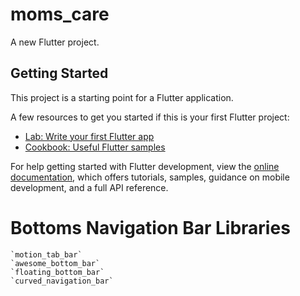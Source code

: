 # moms_care

A new Flutter project.

## Getting Started

This project is a starting point for a Flutter application.

A few resources to get you started if this is your first Flutter project:

- [Lab: Write your first Flutter app](https://docs.flutter.dev/get-started/codelab)
- [Cookbook: Useful Flutter samples](https://docs.flutter.dev/cookbook)

For help getting started with Flutter development, view the
[online documentation](https://docs.flutter.dev/), which offers tutorials,
samples, guidance on mobile development, and a full API reference.


# 	Bottoms Navigation Bar Libraries
    `motion_tab_bar`
    `awesome_bottom_bar`
    `floating_bottom_bar`
    `curved_navigation_bar`



[//]: # (لمعالجة التحذيرات والأخطاء المتعلقة بحجم العناصر التي تتجاوز المساحة المحددة لها في Flutter، يمكنك اتباع عدة استراتيجيات لضمان أن العناصر تتكيف بشكل صحيح مع المساحة المتاحة. فيما يلي بعض الطرق الشائعة لمعالجة هذه المشكلة:)

[//]: # ()
[//]: # (### 1. استخدام `Flexible` و `Expanded`)

[//]: # (تأكد من استخدام `Flexible` و `Expanded` بشكل صحيح لضمان أن العناصر تتكيف مع المساحة المتاحة بدلاً من تجاوزها.)

[//]: # ()
[//]: # (```dart)

[//]: # (Column&#40;)

[//]: # (  children: [)

[//]: # (    Expanded&#40;)

[//]: # (      child: Container&#40;)

[//]: # (        color: Colors.red,)

[//]: # (        child: Text&#40;)

[//]: # (          'This is some text',)

[//]: # (          style: TextStyle&#40;color: Colors.white&#41;,)

[//]: # (        &#41;,)

[//]: # (      &#41;,)

[//]: # (    &#41;,)

[//]: # (    Expanded&#40;)

[//]: # (      child: Container&#40;)

[//]: # (        color: Colors.green,)

[//]: # (        child: Text&#40;)

[//]: # (          'This is more text',)

[//]: # (          style: TextStyle&#40;color: Colors.white&#41;,)

[//]: # (        &#41;,)

[//]: # (      &#41;,)

[//]: # (    &#41;,)

[//]: # (  ],)

[//]: # (&#41;;)

[//]: # (```)

[//]: # ()
[//]: # (### 2. استخدام `SingleChildScrollView`)

[//]: # (إذا كان لديك محتوى يمكن أن يتجاوز حجم الشاشة، يمكنك وضع هذا المحتوى داخل `SingleChildScrollView` للسماح بالتمرير.)

[//]: # ()
[//]: # (```dart)

[//]: # (SingleChildScrollView&#40;)

[//]: # (  child: Column&#40;)

[//]: # (    children: [)

[//]: # (      Container&#40;)

[//]: # (        height: 500,)

[//]: # (        color: Colors.red,)

[//]: # (      &#41;,)

[//]: # (      Container&#40;)

[//]: # (        height: 500,)

[//]: # (        color: Colors.green,)

[//]: # (      &#41;,)

[//]: # (      Container&#40;)

[//]: # (        height: 500,)

[//]: # (        color: Colors.blue,)

[//]: # (      &#41;,)

[//]: # (    ],)

[//]: # (  &#41;,)

[//]: # (&#41;;)

[//]: # (```)

[//]: # ()
[//]: # (### 3. استخدام `Wrap` لعناصر متعددة في صف أو عمود)

[//]: # (إذا كان لديك عناصر متعددة في صف أو عمود قد تتجاوز المساحة المتاحة، يمكنك استخدام `Wrap` بدلاً من `Row` أو `Column`.)

[//]: # ()
[//]: # (```dart)

[//]: # (Wrap&#40;)

[//]: # (  children: [)

[//]: # (    Container&#40;)

[//]: # (      width: 100,)

[//]: # (      height: 100,)

[//]: # (      color: Colors.red,)

[//]: # (    &#41;,)

[//]: # (    Container&#40;)

[//]: # (      width: 100,)

[//]: # (      height: 100,)

[//]: # (      color: Colors.green,)

[//]: # (    &#41;,)

[//]: # (    Container&#40;)

[//]: # (      width: 100,)

[//]: # (      height: 100,)

[//]: # (      color: Colors.blue,)

[//]: # (    &#41;,)

[//]: # (  ],)

[//]: # (&#41;;)

[//]: # (```)

[//]: # ()
[//]: # (### 4. استخدام `FittedBox` لتعديل حجم الطفل)

[//]: # (استخدام `FittedBox` لضمان أن الطفل يتناسب مع المساحة المتاحة له.)

[//]: # ()
[//]: # (```dart)

[//]: # (Container&#40;)

[//]: # (  width: 100,)

[//]: # (  height: 100,)

[//]: # (  color: Colors.red,)

[//]: # (  child: FittedBox&#40;)

[//]: # (    child: Text&#40;)

[//]: # (      'This is some long text that will fit inside the container',)

[//]: # (      style: TextStyle&#40;color: Colors.white&#41;,)

[//]: # (    &#41;,)

[//]: # (  &#41;,)

[//]: # (&#41;;)

[//]: # (```)

[//]: # ()
[//]: # (### 5. التأكد من عدم وجود حجم ثابت كبير جدًا)

[//]: # (تأكد من أن الحجم الثابت المحدد للعناصر ليس كبيرًا جدًا بالنسبة للمساحة المتاحة. استخدم الوحدات المرنة بدلاً من الوحدات الثابتة كلما كان ذلك ممكنًا.)

[//]: # ()
[//]: # (```dart)

[//]: # (Container&#40;)

[//]: # (  width: MediaQuery.of&#40;context&#41;.size.width * 0.8, // 80% من عرض الشاشة)

[//]: # (  height: MediaQuery.of&#40;context&#41;.size.height * 0.2, // 20% من ارتفاع الشاشة)

[//]: # (  color: Colors.red,)

[//]: # (&#41;;)

[//]: # (```)

[//]: # ()
[//]: # (### 6. استخدام `LayoutBuilder` للحصول على القياسات الديناميكية)

[//]: # (استخدام `LayoutBuilder` لتحديد حجم العنصر بناءً على المساحة المتاحة.)

[//]: # ()
[//]: # (```dart)

[//]: # (LayoutBuilder&#40;)

[//]: # (  builder: &#40;context, constraints&#41; {)

[//]: # (    return Container&#40;)

[//]: # (      width: constraints.maxWidth * 0.8, // 80% من العرض المتاح)

[//]: # (      height: constraints.maxHeight * 0.2, // 20% من الارتفاع المتاح)

[//]: # (      color: Colors.red,)

[//]: # (    &#41;;)

[//]: # (  },)

[//]: # (&#41;;)

[//]: # (```)

[//]: # ()
[//]: # (### 7. تجنب وضع `Expanded` داخل عناصر غير مرنة مباشرة)

[//]: # (تأكد من أن `Expanded` أو `Flexible` توضع داخل عناصر مرنة مثل `Column` أو `Row`.)

[//]: # ()
[//]: # (### 8. التحقق من الأخطاء في التصميم)

[//]: # (استخدم أدوات التصميم مثل Flutter Inspector للتأكد من أن التصميم الخاص بك لا يحتوي على أخطاء في التسلسل الهرمي للعناصر.)

[//]: # ()
[//]: # (### مثال شامل:)

[//]: # (```dart)

[//]: # (import 'package:flutter/material.dart';)

[//]: # ()
[//]: # (void main&#40;&#41; {)

[//]: # (  runApp&#40;MyApp&#40;&#41;&#41;;)

[//]: # (})

[//]: # ()
[//]: # (class MyApp extends StatelessWidget {)

[//]: # (  @override)

[//]: # (  Widget build&#40;BuildContext context&#41; {)

[//]: # (    return MaterialApp&#40;)

[//]: # (      home: Scaffold&#40;)

[//]: # (        appBar: AppBar&#40;)

[//]: # (          title: Text&#40;'Flutter Layout Example'&#41;,)

[//]: # (        &#41;,)

[//]: # (        body: SingleChildScrollView&#40;)

[//]: # (          child: Column&#40;)

[//]: # (            children: [)

[//]: # (              Container&#40;)

[//]: # (                height: 200,)

[//]: # (                color: Colors.red,)

[//]: # (                child: Center&#40;)

[//]: # (                  child: Text&#40;)

[//]: # (                    'This is some text',)

[//]: # (                    style: TextStyle&#40;color: Colors.white&#41;,)

[//]: # (                  &#41;,)

[//]: # (                &#41;,)

[//]: # (              &#41;,)

[//]: # (              Container&#40;)

[//]: # (                height: 200,)

[//]: # (                color: Colors.green,)

[//]: # (                child: Center&#40;)

[//]: # (                  child: Text&#40;)

[//]: # (                    'This is more text',)

[//]: # (                    style: TextStyle&#40;color: Colors.white&#41;,)

[//]: # (                  &#41;,)

[//]: # (                &#41;,)

[//]: # (              &#41;,)

[//]: # (              Container&#40;)

[//]: # (                height: 200,)

[//]: # (                color: Colors.blue,)

[//]: # (                child: Center&#40;)

[//]: # (                  child: Text&#40;)

[//]: # (                    'This is even more text',)

[//]: # (                    style: TextStyle&#40;color: Colors.white&#41;,)

[//]: # (                  &#41;,)

[//]: # (                &#41;,)

[//]: # (              &#41;,)

[//]: # (              Wrap&#40;)

[//]: # (                children: [)

[//]: # (                  Container&#40;)

[//]: # (                    width: 100,)

[//]: # (                    height: 100,)

[//]: # (                    color: Colors.orange,)

[//]: # (                  &#41;,)

[//]: # (                  Container&#40;)

[//]: # (                    width: 100,)

[//]: # (                    height: 100,)

[//]: # (                    color: Colors.purple,)

[//]: # (                  &#41;,)

[//]: # (                  Container&#40;)

[//]: # (                    width: 100,)

[//]: # (                    height: 100,)

[//]: # (                    color: Colors.teal,)

[//]: # (                  &#41;,)

[//]: # (                ],)

[//]: # (              &#41;,)

[//]: # (              LayoutBuilder&#40;)

[//]: # (                builder: &#40;context, constraints&#41; {)

[//]: # (                  return Container&#40;)

[//]: # (                    width: constraints.maxWidth * 0.8,)

[//]: # (                    height: constraints.maxHeight * 0.2,)

[//]: # (                    color: Colors.yellow,)

[//]: # (                  &#41;;)

[//]: # (                },)

[//]: # (              &#41;,)

[//]: # (            ],)

[//]: # (          &#41;,)

[//]: # (        &#41;,)

[//]: # (      &#41;,)

[//]: # (    &#41;;)

[//]: # (  })

[//]: # (})

[//]: # (```)

[//]: # ()
[//]: # (بهذه الطرق، يمكنك معالجة المشاكل المتعلقة بتجاوز حجم العناصر للمساحة المتاحة في واجهة المستخدم الخاصة بتطبيقك في Flutter بشكل فعال.)